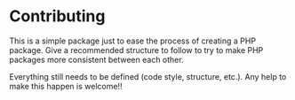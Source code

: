 # Contributing

This is a simple package just to ease the process of creating a PHP package. Give a recommended structure to follow to 
try to make PHP packages more consistent between each other.

Everything still needs to be defined (code style, structure, etc.). Any help to make this happen is welcome!!